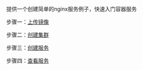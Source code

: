 提供一个创建简单的nginx服务例子，快速入门容器服务

步骤一：[上传镜像](https://www.qcloud.com/doc/product/457/6773)

步骤二：[创建集群](https://www.qcloud.com/doc/product/457/6774)

步骤三：[创建服务](https://www.qcloud.com/doc/product/457/6775)

步骤四：[查看服务](https://www.qcloud.com/doc/product/457/6776)
